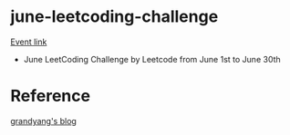 # june-leetcoding-challenge
[Event link](https://leetcode.com/explore/challenge/card/june-leetcoding-challenge/)
* June LeetCoding Challenge by Leetcode from June 1st to June 30th

# Reference

[grandyang's blog](https://www.cnblogs.com/grandyang/p/4606334.html)
